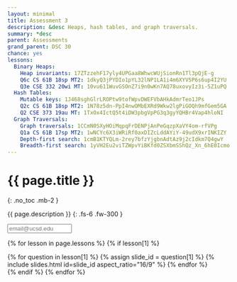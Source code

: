 ```yaml
---
layout: minimal
title: Assessment 3
description: &desc Heaps, hash tables, and graph traversals.
summary: *desc
parent: Assessments
grand_parent: DSC 30
chance: yes
lessons:
  Binary Heaps:
    Heap invariants: 17ZTzzehF17yly4UPGaa8WhwcWUjSionRn1Tl3pQjE-g
    Q6c CS 61B 18sp MT2: 1dkyQ3jPYDIo1pYL32lNP1LA1i4m6XYV5P6s6up4I2YU
    Q3e CSE 332 20wi MT: 10vu611WuvGSOnZ7i9n0wKn7AQ78uxovyIz3i-5Z1uPQ
  Hash Tables:
    Mutable keys: 1J468sghGlrLROPtw9tofWpvDWEFVbAHkAdmrTeo1JPs
    Q2c CS 61B 18sp MT2: 1N78z5dn-PpI4nwOMbEXRd9Wkw2lgPiGOQh9mfGem5GA
    Q2 CSE 373 19au MT: 1TxOx4IctQ5t4iDW3pbgVpPG3q3gyYQHBr4Vap4hloNI
  Graph Traversals:
    Graph traversals: 1CCmN0SXyHOiMqpqFrDENPjAnPeGqzpXaVY4om-rfVPg
    Q1a CS 61B 17sp MT2: 1wNCYc6X3iWRiRf0axDIZcLddAYiY-49udX9xrINKIZY
    Depth-first search: 1cmB1KTYQLm-2rey7bfzYjgbnAdtAz9j2cIdkm7Q4gwY
    Breadth-first search: 1yVH2Eu2viTZWpvYiBKfd0ZSXbmSShQz_Xn_6hE0Icmo
---
```


# {{ page.title }}
{: .no_toc .mb-2 }

{{ page.description }}
{: .fs-6 .fw-300 }

<input id="email" type="email" size="15" placeholder="email@ucsd.edu" class="text-beta p-2 mb-2" />

{% for lesson in page.lessons %}
{% if lesson[1] %}
<div id="{{ lesson[0] | slugify }}" class="questions">
{% for question in lesson[1] %}
{% assign slide_id = question[1] %}
{% include slides.html id=slide_id aspect_ratio="16/9" %}
{% endfor %}
</div>
{% endif %}
{% endfor %}

<script>
{% include_relative _unhide.js %}
</script>
